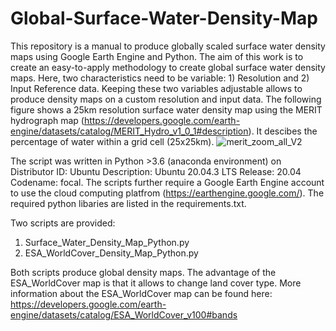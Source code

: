 # Global-Surface-Water-Density-Map
This repository is a manual to produce globally scaled surface water density maps using Google Earth Engine and Python. The aim of this work is to create an easy-to-apply methodology to create global surface water density maps. Here, two characteristics need to be variable: 1) Resolution and 2) Input Reference data. Keeping these two variables adjustable allows to produce density maps on a custom resolution and input data. The following figure shows a 25km resolution surface water density map using the MERIT hydrograph map (https://developers.google.com/earth-engine/datasets/catalog/MERIT_Hydro_v1_0_1#description). It descibes the percentage of water within a grid cell (25x25km).
![merit_zoom_all_V2](https://user-images.githubusercontent.com/62883629/158180961-14a3da8e-88ff-44bb-9be4-2a1a6c0a5269.png)


The script was written in Python >3.6 (anaconda environment) on
Distributor ID: Ubuntu
Description:    Ubuntu 20.04.3 LTS
Release:        20.04
Codename:       focal. The scripts further require a Google Earth Engine account to use the cloud computing platfrom (https://earthengine.google.com/). The required python libaries are listed in the requirements.txt. 

Two scripts are provided:

1) Surface_Water_Density_Map_Python.py
2) ESA_WorldCover_Density_Map_Python.py

Both scripts produce global density maps. The advantage of the ESA_WorldCover map is that it allows to change land cover type. More information about the ESA_WorldCover map can be found here: https://developers.google.com/earth-engine/datasets/catalog/ESA_WorldCover_v100#bands
